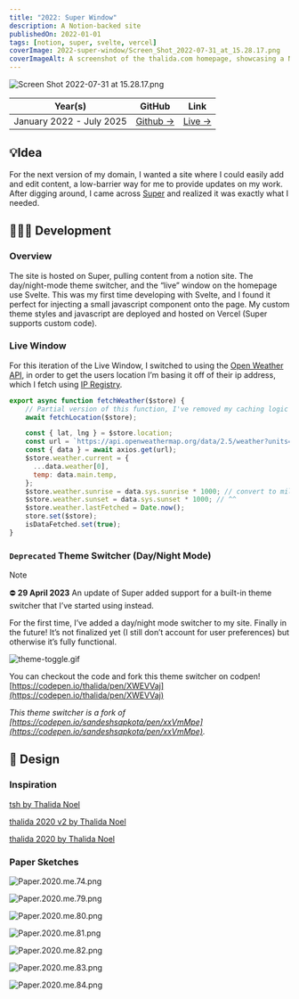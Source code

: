 ```yaml
---
title: "2022: Super Window"
description: A Notion-backed site
publishedOn: 2022-01-01
tags: [notion, super, svelte, vercel]
coverImage: 2022-super-window/Screen_Shot_2022-07-31_at_15.28.17.png
coverImageAlt: A screenshot of the thalida.com homepage, showcasing a Notion-backed site
---
```


![Screen Shot 2022-07-31 at 15.28.17.png](2022-super-window/Screen_Shot_2022-07-31_at_15.28.17.png)

| **Year(s)** | **GitHub** | **Link** |
| ----------- | --------- | -------- |
| January 2022 - July 2025 | [Github →](https://github.com/thalida/thalida.com/tree/v-2022) | [Live →](https://thalida.com) |

## 💡Idea

For the next version of my domain, I wanted a site where I could easily add and edit content, a low-barrier way for me to provide updates on my work. After digging around, I came across [Super](https://super.so) and realized it was exactly what I needed.

## 👩🏾‍💻 Development

### Overview

The site is hosted on Super, pulling content from a notion site. The day/night-mode theme switcher, and the “live” window on the homepage use Svelte. This was my first time developing with Svelte, and I found it perfect for injecting a small javascript component onto the page. My custom theme styles and javascript are deployed and hosted on Vercel (Super supports custom code).

### Live Window

For this iteration of the Live Window, I switched to using the [Open Weather API](https://openweathermap.org/api), in order to get the users location I’m basing it off of their ip address, which I fetch using [IP Registry](https://ipregistry.co/).

```jsx
export async function fetchWeather($store) {
	// Partial version of this function, I've removed my caching logic
	await fetchLocation($store);

	const { lat, lng } = $store.location;
	const url = `https://api.openweathermap.org/data/2.5/weather?units=metric&lat=${lat}&lon=${lng}&appid=${OPEN_WEATHER_KEY}`;
	const { data } = await axios.get(url);
	$store.weather.current = {
	  ...data.weather[0],
	  temp: data.main.temp,
	};
	$store.weather.sunrise = data.sys.sunrise * 1000; // convert to milliseconds
	$store.weather.sunset = data.sys.sunset * 1000; // ^^
	$store.weather.lastFetched = Date.now();
	store.set($store);
	isDataFetched.set(true);
}
```

### `Deprecated` Theme Switcher (Day/Night Mode)

> [!NOTE]
> ⛔ **29 April 2023**
> An update of Super added support for a built-in theme switcher that I’ve started using instead.

For the first time, I’ve added a day/night mode switcher to my site. Finally in the future! It’s not finalized yet (I still don’t account for user preferences) but otherwise it’s fully functional.

![theme-toggle.gif](2022-super-window/theme-toggle.gif)

You can checkout the code and fork this theme switcher on codpen! [https://codepen.io/thalida/pen/XWEVVaj](https://codepen.io/thalida/pen/XWEVVaj)

*This theme switcher is a fork of [https://codepen.io/sandeshsapkota/pen/xxVmMpe](https://codepen.io/sandeshsapkota/pen/xxVmMpe).*

## 🎨 Design

### Inspiration

[tsh by Thalida Noel](https://dribbble.com/thalida/collections/2416474-tsh)

[thalida 2020 v2 by Thalida Noel](https://dribbble.com/thalida/collections/2130994-thalida-2020-v2)

[thalida 2020 by Thalida Noel](https://dribbble.com/thalida/collections/1686189-thalida-2020)

### Paper Sketches

![Paper.2020.me.74.png](2022-super-window/Paper.2020.me.74.png)

![Paper.2020.me.79.png](2022-super-window/Paper.2020.me.79.png)

![Paper.2020.me.80.png](2022-super-window/Paper.2020.me.80.png)

![Paper.2020.me.81.png](2022-super-window/Paper.2020.me.81.png)

![Paper.2020.me.82.png](2022-super-window/Paper.2020.me.82.png)

![Paper.2020.me.83.png](2022-super-window/Paper.2020.me.83.png)

![Paper.2020.me.84.png](2022-super-window/Paper.2020.me.84.png)
